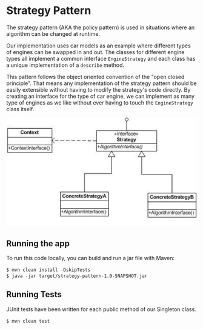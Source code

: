 # Strategy Pattern

The strategy pattern (AKA the policy pattern) is used in situations where an algorithm can be changed at runtime.

Our implementation uses car models as an example where different types of engines can be swapped in and out. The classes
for different engine types all implement a common interface `EngineStrategy` and each class has a unique implementation
of a `describe` method.

This pattern follows the object oriented convention of the "open closed principle". That means any implementation of the
strategy pattern should be easily extensible without having to modify the strategy's code directly. By creating an
interface for the type of car engine, we can implement as many type of engines as we like without ever having to touch
the `EngineStrategy` class itself.

<p align="center">
    <img width="500" src="/strategy-pattern/images/StrategyPattern.jpg">
</p>

## Running the app

To run this code locally, you can build and run a jar file with Maven:

```
$ mvn clean install -DskipTests
$ java -jar target/strategy-pattern-1.0-SNAPSHOT.jar
```

## Running Tests

JUnit tests have been written for each public method of our Singleton class.

```
$ mvn clean test
```